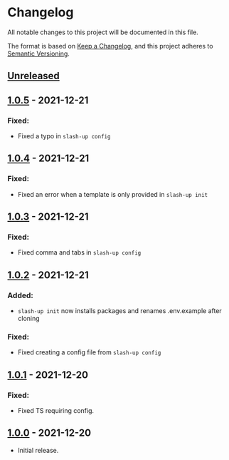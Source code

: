 # Changelog
All notable changes to this project will be documented in this file.

The format is based on [Keep a Changelog](https://keepachangelog.com/en/1.0.0/),
and this project adheres to [Semantic Versioning](https://semver.org/spec/v2.0.0.html).

## [Unreleased]
## [1.0.5] - 2021-12-21
### Fixed:
- Fixed a typo in `slash-up config`
## [1.0.4] - 2021-12-21
### Fixed:
- Fixed an error when a template is only provided in `slash-up init`
## [1.0.3] - 2021-12-21
### Fixed:
- Fixed comma and tabs in `slash-up config`
## [1.0.2] - 2021-12-21
### Added:
- `slash-up init` now installs packages and renames .env.example after cloning
### Fixed:
- Fixed creating a config file from `slash-up config`
## [1.0.1] - 2021-12-20
### Fixed:
- Fixed TS requiring config.
## [1.0.0] - 2021-12-20
- Initial release.

[Unreleased]: https://github.com/Snazzah/slash-up/compare/v1.0.5...HEAD
[1.0.0]: https://github.com/Snazzah/slash-up/releases/tag/v1.0.0
[1.0.1]: https://github.com/Snazzah/slash-up/compare/v1.0.0...v1.0.1
[1.0.2]: https://github.com/Snazzah/slash-up/compare/v1.0.1...v1.0.2
[1.0.3]: https://github.com/Snazzah/slash-up/compare/v1.0.2...v1.0.3
[1.0.4]: https://github.com/Snazzah/slash-up/compare/v1.0.3...v1.0.4
[1.0.5]: https://github.com/Snazzah/slash-up/compare/v1.0.4...v1.0.5
